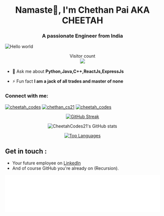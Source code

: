 <h1 align="center">Namaste🙏, I'm Chethan Pai AKA CHEETAH</h1>
<h3 align="center">A passionate Engineer from India</h3>

<!--<p align="center">
  <img src="https://github.com/CheetahCodes21/CheetahCodes21/blob/main/banner.png" alt="Namaste">
</p>-->

<p>
  <img src="https://raw.githubusercontent.com/sagar-viradiya/sagar-viradiya/master/resources/banner.png" alt="Hello world">
</p>

<p align="center">
  Visitor count<br>
  <a href="https://profile-counter.glitch.me/cheetahcodes21/reset">
    <img src="https://profile-counter.glitch.me/CheetahCodes21/count.svg" />
  </a>
</p>



<!--- <p align="left"> <img src="https://komarev.com/ghpvc/?username=cheetahcodes21&label=Profile%20views&color=0e75b6&style=flat" alt="cheetahcodes21" /> </p> --->
<!--<p align="left"> <img src="https://komarev.com/ghpvc/?username=cheetahcodes21&label=Profile%20views&color=0e75b6&style=flat" alt="cheetahcodes21" /> </p> -->

- 💬 Ask me about **Python,Java,C++,ReactJs,ExpressJs**

- ⚡ Fun fact **I am a jack of all trades and master of none**

<h3 align="left">Connect with me:</h3>
<p align="left">
<a href="https://www.codechef.com/users/cheetah_codes" target="blank"><img align="center" src="https://cdn.codechef.com/images/cc-logo.svg" alt="cheetah_codes" height="30" width="40" /></a>
<a href="https://www.hackerrank.com/chethan_cs21" target="blank"><img align="center" src="https://raw.githubusercontent.com/rahuldkjain/github-profile-readme-generator/master/src/images/icons/Social/hackerrank.svg" alt="chethan_cs21" height="30" width="40" /></a>
<a href="https://auth.geeksforgeeks.org/user/cheetah_codes" target="blank"><img align="center" src="https://media.geeksforgeeks.org/gfg-gg-logo.svg" alt="cheetah_codes" height="30" width="40" /></a>
</p>


<!--<h3 align="left">Languages and Tools:</h3>--!>
<!-- <p align="left"> <a href="https://angular.io" target="_blank" rel="noreferrer"> <img src="https://angular.io/assets/images/logos/angular/angular.svg" alt="angular" width="40" height="40"/> </a> <a href="https://www.arduino.cc/" target="_blank" rel="noreferrer"> <img src="https://cdn.worldvectorlogo.com/logos/arduino-1.svg" alt="arduino" width="40" height="40"/> </a> <a href="https://getbootstrap.com" target="_blank" rel="noreferrer"> <img src="https://raw.githubusercontent.com/devicons/devicon/master/icons/bootstrap/bootstrap-plain-wordmark.svg" alt="bootstrap" width="40" height="40"/> </a> <a href="https://www.cprogramming.com/" target="_blank" rel="noreferrer"> <img src="https://raw.githubusercontent.com/devicons/devicon/master/icons/c/c-original.svg" alt="c" width="40" height="40"/> </a> <a href="https://www.w3schools.com/css/" target="_blank" rel="noreferrer"> <img src="https://raw.githubusercontent.com/devicons/devicon/master/icons/css3/css3-original-wordmark.svg" alt="css3" width="40" height="40"/> </a> <a href="https://expressjs.com" target="_blank" rel="noreferrer"> <img src="https://raw.githubusercontent.com/devicons/devicon/master/icons/express/express-original-wordmark.svg" alt="express" width="40" height="40"/> </a> <a href="https://www.figma.com/" target="_blank" rel="noreferrer"> <img src="https://www.vectorlogo.zone/logos/figma/figma-icon.svg" alt="figma" width="40" height="40"/> </a> <a href="https://git-scm.com/" target="_blank" rel="noreferrer"> <img src="https://www.vectorlogo.zone/logos/git-scm/git-scm-icon.svg" alt="git" width="40" height="40"/> </a> <a href="https://www.w3.org/html/" target="_blank" rel="noreferrer"> <img src="https://raw.githubusercontent.com/devicons/devicon/master/icons/html5/html5-original-wordmark.svg" alt="html5" width="40" height="40"/> </a> <a href="https://www.java.com" target="_blank" rel="noreferrer"> <img src="https://raw.githubusercontent.com/devicons/devicon/master/icons/java/java-original.svg" alt="java" width="40" height="40"/> </a> <a href="https://developer.mozilla.org/en-US/docs/Web/JavaScript" target="_blank" rel="noreferrer"> <img src="https://raw.githubusercontent.com/devicons/devicon/master/icons/javascript/javascript-original.svg" alt="javascript" width="40" height="40"/> </a> <a href="https://kotlinlang.org" target="_blank" rel="noreferrer"> <img src="https://www.vectorlogo.zone/logos/kotlinlang/kotlinlang-icon.svg" alt="kotlin" width="40" height="40"/> </a> <a href="https://www.linux.org/" target="_blank" rel="noreferrer"> <img src="https://raw.githubusercontent.com/devicons/devicon/master/icons/linux/linux-original.svg" alt="linux" width="40" height="40"/> </a> <a href="https://www.mongodb.com/" target="_blank" rel="noreferrer"> <img src="https://raw.githubusercontent.com/devicons/devicon/master/icons/mongodb/mongodb-original-wordmark.svg" alt="mongodb" width="40" height="40"/> </a> <a href="https://nodejs.org" target="_blank" rel="noreferrer"> <img src="https://raw.githubusercontent.com/devicons/devicon/master/icons/nodejs/nodejs-original-wordmark.svg" alt="nodejs" width="40" height="40"/> </a> <a href="https://www.python.org" target="_blank" rel="noreferrer"> <img src="https://raw.githubusercontent.com/devicons/devicon/master/icons/python/python-original.svg" alt="python" width="40" height="40"/> </a> <a href="https://pytorch.org/" target="_blank" rel="noreferrer"> <img src="https://www.vectorlogo.zone/logos/pytorch/pytorch-icon.svg" alt="pytorch" width="40" height="40"/> </a> <a href="https://reactjs.org/" target="_blank" rel="noreferrer"> <img src="https://raw.githubusercontent.com/devicons/devicon/master/icons/react/react-original-wordmark.svg" alt="react" width="40" height="40"/> </a> <a href="https://spring.io/" target="_blank" rel="noreferrer"> <img src="https://www.vectorlogo.zone/logos/springio/springio-icon.svg" alt="spring" width="40" height="40"/> </a> <a href="https://developer.apple.com/swift/" target="_blank" rel="noreferrer"> <img src="https://raw.githubusercontent.com/devicons/devicon/master/icons/swift/swift-original.svg" alt="swift" width="40" height="40"/> </a> <a href="https://www.tensorflow.org" target="_blank" rel="noreferrer"> <img src="https://www.vectorlogo.zone/logos/tensorflow/tensorflow-icon.svg" alt="tensorflow" width="40" height="40"/> </a> </p> -->

<!--<p><img align="left" src="https://github-readme-stats.vercel.app/api/top-langs?username=cheetahcodes21&show_icons=true&locale=en&layout=compact" alt="cheetahcodes21" /></p>

<p>&nbsp;<img align="center" src="https://github-readme-stats.vercel.app/api?username=cheetahcodes21&show_icons=true&locale=en" alt="cheetahcodes21" /></p>-->

<!--<p align="center">
  <img src="https://github-readme-streak-stats.herokuapp.com?user=timcreative&theme=vue-dark&hide_border=true&date_format=M%20j%5B%2C%20Y%5D" alt="My GitHub Streak Stats">
</p>-->

<p align="center">
  <a href="https://streak-stats.demolab.com/?user=CheetahCodes21">
    <img src="https://streak-stats.demolab.com/?user=CheetahCodes21" alt="GitHub Streak" />
  </a>
</p>

<p align="center">
  <img src="https://github-readme-stats.vercel.app/api?username=CheetahCodes21&show_icons=true" alt="CheetahCodes21's GitHub stats" />
</p>

<p align="center">
  <a href="https://github.com/CheetahCodes21">
    <img src="https://github-readme-stats.vercel.app/api/top-langs/?username=CheetahCodes21&hide_progress=true" alt="Top Languages" />
  </a>
</p>

## Get in touch :
- Your future employee on [LinkedIn](https://www.linkedin.com/in/champaion-21-mcpai?lipi=urn%3Ali%3Apage%3Ad_flagship3_profile_view_base_contact_details%3B2VANRUjJQoOAWSBOvH5Q9Q%3D%3D)
- And of course GitHub you're already on (Recursion).

<img height="120" alt="Thanks for visiting me" width="100%" src="https://github.com/CheetahCodes21/CheetahCodes21/blob/main/marquee.svg" />
<br />
